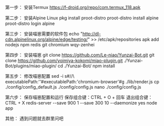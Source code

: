 第一步：
安装Termux
https://f-droid.org/repo/com.termux_118.apk

第二步：
安装Alpine Linux
pkg install proot-distro
proot-distro install alpine
proot-distro login alpine

第三步：
安装喵崽需要的软件包
echo "http://dl-cdn.alpinelinux.org/alpine/edge/testing/" >> /etc/apk/repositories
apk add nodejs npm redis git chromium wqy-zenhei

第四步：
安装喵崽
git clone https://github.com/Le-niao/Yunzai-Bot.git
git clone https://github.com/yoimiya-kokomi/miao-plugin.git ./Yunzai-Bot/plugins/miao-plugin/
cd ./Yunzai-Bot/
npm install

第五步：
修改喵崽配置
sed -i s#\/\/\ executablePath:\'\'#executablePath:\'chromium-browser\'#g ./lib/render.js
cp ./config/config_default.js ./config/config.js
nano ./config/config.js

第六步：
保存喵崽配置和运行
保存组合键：CTRL + O + 回车
退出组合键：CTRL + X
redis-server --save 900 1 --save 300 10 --daemonize yes
node app

其他：
遇到问题就去群里问吧